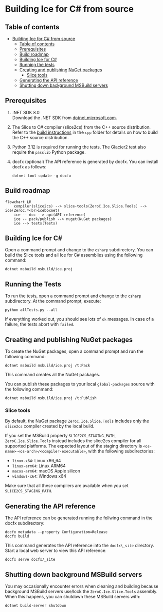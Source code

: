 # Building Ice for C# from source

## Table of contents

- [Building Ice for C# from source](#building-ice-for-c-from-source)
  - [Table of contents](#table-of-contents)
  - [Prerequisites](#prerequisites)
  - [Build roadmap](#build-roadmap)
  - [Building Ice for C#](#building-ice-for-c)
  - [Running the tests](#running-the-tests)
  - [Creating and publishing NuGet packages](#creating-and-publishing-nuget-packages)
    - [Slice tools](#slice-tools)
  - [Generating the API reference](#generating-the-api-reference)
  - [Shutting down background MSBuild servers](#shutting-down-background-msbuild-servers)

## Prerequisites

1. .NET SDK 8.0 \
   Download the .NET SDK from [dotnet.microsoft.com](https://dotnet.microsoft.com/en-us/download/dotnet).

2. The Slice to C# compiler (slice2cs) from the C++ source distribution. \
   Refer to the [build instructions](../cpp/BUILDING.md) in the `cpp` folder for details on how to build the C++ source
   distribution.

3. Python 3.12 is required for running the tests. The Glacier2 test also require the `passlib` Python package.

4. docfx (optional)
   The  API reference is generated by docfx. You can install docfx as follows:

   ```shell
   dotnet tool update -g docfx
   ```

## Build roadmap

```mermaid
flowchart LR
    compiler(slice2cs) --> slice-tools(ZeroC.Ice.Slice.Tools) --> ice(ZeroC.*<br>iceboxnet)
    ice -- doc --> api(API reference)
    ice -- pack/publish --> nuget(NuGet packages)
    ice --> tests(Tests)
```

## Building Ice for C\#

Open a command prompt and change to the `csharp` subdirectory. You can build the Slice tools and all Ice for C# assemblies
using the following command:

```shell
dotnet msbuild msbuild/ice.proj
```

## Running the Tests

To run the tests, open a command prompt and change to the `csharp` subdirectory. At the command prompt, execute:

```shell
python allTests.py --all
```

If everything worked out, you should see lots of `ok` messages. In case of a failure, the tests abort with `failed`.

## Creating and publishing NuGet packages

To create the NuGet packages, open a command prompt and run the following command:

```shell
dotnet msbuild msbuild/ice.proj /t:Pack
```

This command creates all the NuGet packages.

You can publish these packages to your local `global-packages` source with the following command:

```shell
dotnet msbuild msbuild/ice.proj /t:Publish
```

### Slice tools

By default, the NuGet package `ZeroC.Ice.Slice.Tools` includes only the `slice2cs` compiler created by the local build.

If you set the MSBuild property `SLICE2CS_STAGING_PATH`, `ZeroC.Ice.Slice.Tools` instead includes the slice2cs compiler
for all supported platforms. The expected layout of the staging directory is `<os-name>-<os-arch>/<compiler-executable>`,
with the following subdirectories:

- `linux-x64`: Linux x86_64
- `linux-arm64`: Linux ARM64
- `macos-arm64`: macOS Apple silicon
- `windows-x64`: Windows x64

Make sure that all these compilers are available when you set `SLICE2CS_STAGING_PATH`.

## Generating the API reference

The API reference can be generated running the follwing command in the docfx subdirectory:

```shell
docfx metadata --property Configuration=Release
docfx build
```

This command generates the API reference into the `docfx\_site` directory. Start a local web server to view this API reference:

```shell
docfx serve docfx/_site
```

## Shutting down background MSBuild servers

You may occasionally encounter errors when cleaning and building because background MSBuild servers use/lock the
`ZeroC.Ice.Slice.Tools` assembly. When this happens, you can shutdown these MSBuild servers with:

```shell
dotnet build-server shutdown
```

